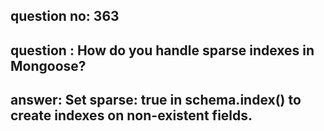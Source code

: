 
      
## question no: 363

## question : How do you handle sparse indexes in Mongoose?

## answer: Set sparse: true in schema.index() to create indexes on non-existent fields.
      